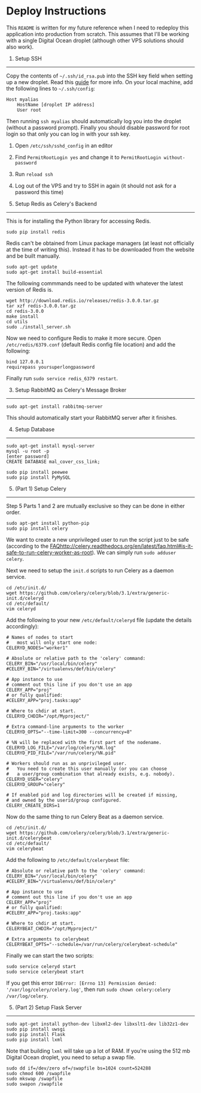 Deploy Instructions
===

This `README` is written for my future reference when I need to redeploy this application into production from scratch. This assumes that I'll be working with a single Digital Ocean droplet (although other VPS solutions should also work).

1. Setup SSH
---

Copy the contents of `~/.ssh/id_rsa.pub` into the SSH key field when setting up a new droplet. Read this [guide](https://www.digitalocean.com/community/tutorials/how-to-set-up-ssh-keys--2) for more info. On your local machine, add the following lines to `~/.ssh/config`:

```
Host myalias
    HostName [droplet IP address]
    User root
```

Then running `ssh myalias` should automatically log you into the droplet (without a password prompt). Finally you should disable password for root login so that only you can log in with your ssh key.

1. Open `/etc/ssh/sshd_config` in an editor
2. Find `PermitRootLogin yes` and change it to `PermitRootLogin without-password`
3. Run `reload ssh`
4. Log out of the VPS and try to SSH in again (it should not ask for a password this time)

2. Setup Redis as Celery's Backend
---

This is for installing the Python library for accessing Redis.
```
sudo pip install redis
```

Redis can't be obtained from Linux package managers (at least not officially at the time of writing this). Instead it has to be downloaded from the website and be built manually.

```
sudo apt-get update
sudo apt-get install build-essential
```

The following commmands need to be updated with whatever the latest version of Redis is.
```
wget http://download.redis.io/releases/redis-3.0.0.tar.gz
tar xzf redis-3.0.0.tar.gz
cd redis-3.0.0
make install
cd utils
sudo ./install_server.sh
```

Now we need to configure Redis to make it more secure. Open `/etc/redis/6379.conf` (default Redis config file location) and add the following:
```
bind 127.0.0.1
requirepass yoursuperlongpassword
```

Finally run `sudo service redis_6379 restart`.

3. Setup RabbitMQ as Celery's Message Broker
---

```
sudo apt-get install rabbitmq-server
```

This should automatically start your RabbitMQ server after it finishes.

4. Setup Database
---

```
sudo apt-get install mysql-server
mysql -u root -p
[enter password]
CREATE DATABASE mal_cover_css_link;

sudo pip install peewee
sudo pip install PyMySQL
```

5. (Part 1) Setup Celery
---

Step 5 Parts 1 and 2 are mutually exclusive so they can be done in either order.

```
sudo apt-get install python-pip
sudo pip install celery
```

We want to create a new unprivileged user to run the script just to be safe (according to the [FAQ]()http://celery.readthedocs.org/en/latest/faq.html#is-it-safe-to-run-celery-worker-as-root). We can simply run `sudo adduser celery`.

Next we need to setup the `init.d` scripts to run Celery as a daemon service.
```
cd /etc/init.d/
wget https://github.com/celery/celery/blob/3.1/extra/generic-init.d/celeryd
cd /etc/default/
vim celeryd
```

Add the following to your new `/etc/default/celeryd` file (update the details accordingly):
```
# Names of nodes to start
#   most will only start one node:
CELERYD_NODES="worker1"

# Absolute or relative path to the 'celery' command:
CELERY_BIN="/usr/local/bin/celery"
#CELERY_BIN="/virtualenvs/def/bin/celery"

# App instance to use
# comment out this line if you don't use an app
CELERY_APP="proj"
# or fully qualified:
#CELERY_APP="proj.tasks:app"

# Where to chdir at start.
CELERYD_CHDIR="/opt/Myproject/"

# Extra command-line arguments to the worker
CELERYD_OPTS="--time-limit=300 --concurrency=8"

# %N will be replaced with the first part of the nodename.
CELERYD_LOG_FILE="/var/log/celery/%N.log"
CELERYD_PID_FILE="/var/run/celery/%N.pid"

# Workers should run as an unprivileged user.
#   You need to create this user manually (or you can choose
#   a user/group combination that already exists, e.g. nobody).
CELERYD_USER="celery"
CELERYD_GROUP="celery"

# If enabled pid and log directories will be created if missing,
# and owned by the userid/group configured.
CELERY_CREATE_DIRS=1
```

Now do the same thing to run Celery Beat as a daemon service.
```
cd /etc/init.d/
wget https://github.com/celery/celery/blob/3.1/extra/generic-init.d/celerybeat
cd /etc/default/
vim celerybeat
```

Add the following to `/etc/default/celerybeat` file:
```
# Absolute or relative path to the 'celery' command:
CELERY_BIN="/usr/local/bin/celery"
#CELERY_BIN="/virtualenvs/def/bin/celery"

# App instance to use
# comment out this line if you don't use an app
CELERY_APP="proj"
# or fully qualified:
#CELERY_APP="proj.tasks:app"

# Where to chdir at start.
CELERYBEAT_CHDIR="/opt/Myproject/"

# Extra arguments to celerybeat
CELERYBEAT_OPTS="--schedule=/var/run/celery/celerybeat-schedule"
```

Finally we can start the two scripts:
```
sudo service celeryd start
sudo service celerybeat start
```

If you get this error `IOError: [Errno 13] Permission denied: '/var/log/celery/celery.log'`, then run `sudo chown celery:celery /var/log/celery`.


5. (Part 2) Setup Flask Server
---

```
sudo apt-get install python-dev libxml2-dev libxslt1-dev lib32z1-dev
sudo pip install uwsgi
sudo pip install Flask
sudo pip install lxml
```

Note that building `lxml` will take up a lot of RAM. If you're using the 512 mb Digital Ocean droplet, you need to setup a swap file.

```
sudo dd if=/dev/zero of=/swapfile bs=1024 count=524288
sudo chmod 600 /swapfile
sudo mkswap /swapfile
sudo swapon /swapfile
```

<!---
```
sudo apt-get install nginx
mkdir /var/www/malcovercss.link
cd /var/www/malcovercss.link

sudo apt-get install git
git clone https://github.com/Trinovantes/MyAnimeList-Cover-CSS-Generator.git .
```

`sudo vim /etc/nginx/sites-available/default`

```
server {
    listen 80
    location / { 
        try_files $uri @yourapplication; 
    }
    location @yourapplication {
        include uwsgi_params;
        uwsgi_pass unix:/tmp/uwsgi.sock;
    }
}

```

`uwsgi -s /tmp/uwsgi.sock -w main:flaskapp --chown-socket=www-data:www-data --master`


```
```
-->
